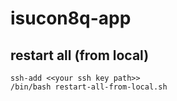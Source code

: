 # isucon8q-app

## restart all (from local)

```
ssh-add <<your ssh key path>>
/bin/bash restart-all-from-local.sh
```
